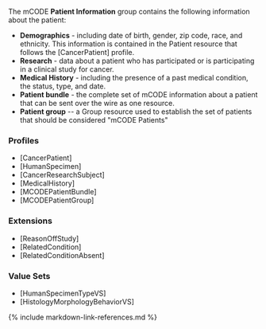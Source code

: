 The mCODE **Patient Information** group contains the following information about the patient:

* **Demographics** - including date of birth, gender, zip code, race, and ethnicity. This information is contained in the Patient resource that follows the [CancerPatient] profile.
* **Research** - data about a patient who has participated or is participating in a clinical study for cancer.
* **Medical History** - including the presence of a past medical condition, the status, type, and date. 
* **Patient bundle** - the complete set of mCODE information about a patient that can be sent over the wire as one resource.
* **Patient group** -- a Group resource used to establish the set of patients that should be considered "mCODE Patients"

### Profiles

* [CancerPatient]
* [HumanSpecimen]
* [CancerResearchSubject]
* [MedicalHistory]
* [MCODEPatientBundle]
* [MCODEPatientGroup]

### Extensions

* [ReasonOffStudy]
* [RelatedCondition]
* [RelatedConditionAbsent]

### Value Sets

* [HumanSpecimenTypeVS]
* [HistologyMorphologyBehaviorVS]

{% include markdown-link-references.md %}
